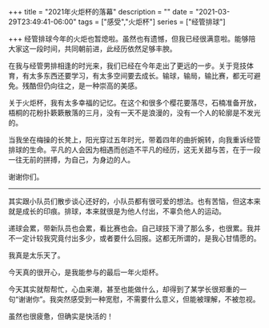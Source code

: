 +++
title = "2021年火炬杯的落幕"
description = ""
date = "2021-03-29T23:49:41-06:00"
tags = ["感受","火炬杯"]
series = ["经管排球"]

+++
经管排球今年的火炬也暂熄啦。虽然也有遗憾，但我已经很满意啦。能够陪大家这一段时间，共同朝前进，此经历依然足够丰腴。

在我与经管男排相逢的时光来，我们已经在今年走出了更远的一步。关于竞技体育，有太多东西还要学习，有太多空间要去成长。输球，输局，输比赛，都无可避免。残酷但仍向往之，是一种崇高的美感。

关于火炬杯，我有太多幸福的记忆。在这个和很多个樱花要落尽，石楠准备开放，梧桐的花粉扑簌簌散落的三月，没有一天不是浪漫的，没有一个人的轮廓是不发光的。

当我坐在梅操的长凳上，阳光穿过五年时光，带着四年的曲折婉转，向我重诉经管排球的生命。平凡的人会因为相遇而创造不平凡的经历，这无关甜与苦，在于一段一往无前的拼搏，为自己，为身边的人。

谢谢你们。

---
其实跟小队员们散步谈心还好的，小队员都有很可爱的想法。也有苦恼，但这本来就是成长的印痕。排球，本来就很是为他人付出，不辜负他人的运动。

递球会累，带新队员也会累，看比赛也会。自己球技下滑了那么多，也很累。我并不一定计较我究竟付出多少，或者要什么回报。这都无所谓的，是我心甘情愿的。

我真是太乐天了。

今天真的很开心，是我能参与的最后一年火炬杯。

今天其实就帮帮忙，心血来潮，甚至也能做什么，却得到了某学长很郑重的一句“谢谢你”。我突然感受到一种宽慰，不需要什么意义，但能被理解，不被忽视。

虽然也很疲惫，但确实是快活的！